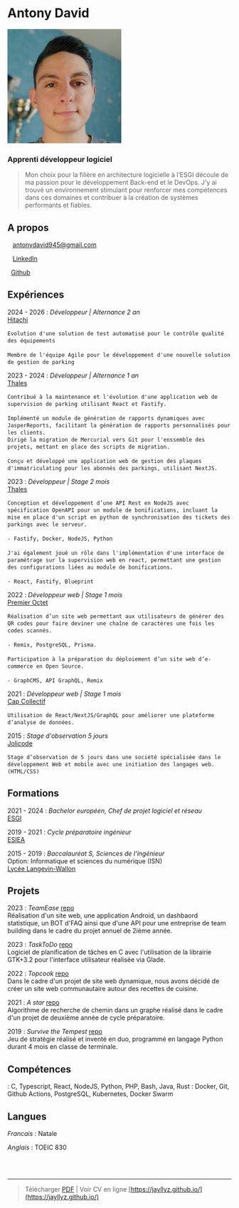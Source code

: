 # Antony David

![](https://github.com/jayllyz/jayllyz.github.io/raw/master/src/logo.png)

### Apprenti développeur logiciel

> Mon choix pour la filière en architecture logicielle à l’ESGI découle de ma passion pour le développement Back-end et le DevOps. J’y ai trouvé un environnement stimulant pour renforcer mes compétences dans ces domaines et contribuer à la création de systèmes performants et fiables.

A propos
---------

<span class="fas fa-envelope fa-lg"></span>&nbsp;&nbsp;&nbsp;[antonydavid945@gmail.com](mailto:antonydavid945@gmail.com)

<span class="fab fa-linkedin fa-lg"></span>&nbsp;&nbsp;&nbsp;[LinkedIn](https://fr.linkedin.com/in/antodavid)

<span class="fab fa-github fa-lg"></span> &nbsp;&nbsp;[Github](https://github.com/jayllyz)


Expériences
----------
2024 - 2026
: 	*Développeur | Alternance 2 an*  
	[Hitachi](https://www.hitachirail.com/)

	Evolution d'une solution de test automatisé pour le contrôle qualité des équipements
	
	Membre de l'équipe Agile pour le développement d'une nouvelle solution de gestion de parking
2023 - 2024
: 	*Développeur | Alternance 1 an*  
	[Thales](https://www.thalesgroup.com/fr)

	Contribué à la maintenance et l'évolution d'une application web de supervision de parking utilisant React et Fastify.
  
	Implémenté un module de génération de rapports dynamiques avec JasperReports, facilitant la génération de rapports personnalisés pour les clients.
	Dirigé la migration de Mercurial vers Git pour l'enssemble des projets, mettant en place des scripts de migration.

	Conçu et développé une application web de gestion des plaques d'immatriculating pour les abonnés des parkings, utilisant NextJS.


2023
: 	*Développeur | Stage 2 mois*  
	[Thales](https://www.thalesgroup.com/fr)

	Conception et développement d’une API Rest en NodeJS avec spécification OpenAPI pour un module de bonifications, incluant la mise en place d'un script en python de synchronisation des tickets des parkings avec le serveur. 

	- Fastify, Docker, NodeJS, Python

	J'ai également joué un rôle dans l'implémentation d'une interface de paramétrage sur la supervision web en react, permettant une gestion des configurations liées au module de bonifications.

	- React, Fastify, Blueprint

2022
: 	*Développeur  web | Stage 1 mois*  
	[Premier Octet](https://www.premieroctet.com/)

	Réalisation d’un site web permettant aux utilisateurs de générer des QR codes pour faire deviner une chaîne de caractères une fois les codes scannés.

	- Remix, PostgreSQL, Prisma.
  
	Participation à la préparation du déploiement d’un site web d’e-commerce en Open Source.

	- GraphCMS, API GraphQL, Remix
  
<div class="page-break"></div> 
  
2021
: 	*Développeur web | Stage 1 mois*  
	[Cap Collectif](https://www.cap-collectif.com/)

	Utilisation de React/NextJS/GraphQL pour améliorer une plateforme d’analyse de données.
 

2015
: 	*Stage d'observation 5 jours*  
	[Jolicode](https://jolicode.com/)

	Stage d’observation de 5 jours dans une société spécialisée dans le développement Web et mobile avec une initiation des langages web. (HTML/CSS)


Formations
---------
2021 - 2024
:	*Bachelor européen, Chef de projet logiciel et réseau*  
	[ESGI](https://www.esgi.fr/) 

2019 - 2021
:	*Cycle préparatoire ingénieur*  
	[ESIEA](https://www.esiea.fr/) 

2015 - 2019
:	*Baccalauréat S, Sciences de l'ingénieur*  
	Option: Informatique et sciences du numérique (ISN)  
	[Lycée Langevin-Wallon](https://www.lycee-langevin-wallon.com/)  
	
Projets
------------

2023 
:	*TeamEase*
	[repo](https://github.com/Jayllyz/TeamEase)  
	Réalisation d'un site web, une application Android, un dashbaord statistique, un BOT d'FAQ ainsi que d'une API pour une entreprise de team building dans le cadre du projet annuel de 2ième année.

2023 
:	*TaskToDo*
	[repo](https://github.com/Jayllyz/TaskToDo)  
	Logiciel de planification de tâches en C avec l'utilisation de la librairie GTK+3.2 pour l'interface utilisateur réalisée via Glade.

2022 
:	*Topcook*
	[repo](https://github.com/Jayllyz/Topcook)  
	Dans le cadre d'un projet de site web dynamique, nous avons décidé de créer un site web communautaire autour des recettes de cuisine.

2021
:	*A star*
	[repo](https://github.com/Jayllyz/Astar)  
	Algorithme de recherche de chemin dans un graphe réalisé dans le cadre d'un projet de deuxième année de cycle préparatoire.

2019
:	*Survive the Tempest*
	[repo](https://github.com/Jayllyz/SurvivetheTempest)  
	Jeu de stratégie réalisé et inventé en duo, programmé en langage Python durant 4 mois en classe de terminale.

Compétences
------------

<span class="fas fa-code fa-lg">
: C, Typescript, React, NodeJS, Python, PHP, Bash, Java, Rust

<span class="fas fa-code-branch fa-lg">
: Docker, Git, Github Actions, PostgreSQL, Kubernetes, Docker Swarm

Langues
------------
*Francais*
:	Natale

*Anglais*
:	TOEIC 830

<br /><br />

------
> Télécharger [PDF](https://jayllyz.github.io/resume.pdf) | Voir CV en ligne [https://jayllyz.github.io/](https://jayllyz.github.io/)
